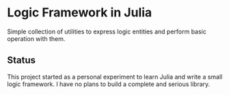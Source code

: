 # Logic Framework in Julia

Simple collection of utilities to express logic entities and perform basic operation with them.


## Status

This project started as a personal experiment to learn Julia and write a small logic framework. I have no plans to build a complete and serious library.
